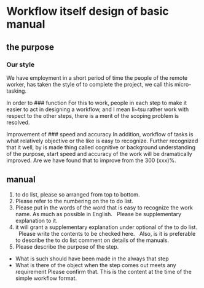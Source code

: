 Workflow itself design of basic manual
=====

the purpose
-----
### Our style
We have employment in a short period of time the people of the remote worker, has taken the style of to complete the project, we call this micro-tasking.

In order to ### function
For this to work, people in each step to make it easier to act in designing a workflow, and I mean Ii~tsu rather work with respect to the other steps, there is a merit of the scoping problem is resolved.

Improvement of ### speed and accuracy
In addition, workflow of tasks is what relatively objective or the like is easy to recognize.
Further recognized that it well, by is made thing called cognitive or background understanding of the purpose, start speed and accuracy of the work will be dramatically improved.
Are we have found that to improve from the 300 (xxx)%.

manual
-----
1. to do list, please so arranged from top to bottom.
2. Please refer to the numbering on the to do list.
3. Please put in the words of the word that is easy to recognize the work name. As much as possible in English.
  Please be supplementary explanation to it.
4. it will grant a supplementary explanation under optional of the to do list.
  Please write the contents to be checked here.
  Also, is it is preferable to describe the to do list comment on details of the manuals.
5. Please describe the purpose of the step.
- What is such should have been made in the always that step
- What is there of the object when the step comes out meets any requirement
Please confirm that.
This is the content at the time of the simple workflow format.
